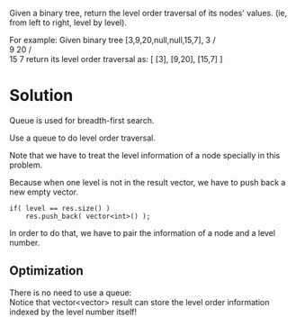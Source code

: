 Given a binary tree, return the level order traversal of its nodes' values. (ie, from left to right, level by level).

For example:
Given binary tree [3,9,20,null,null,15,7],
	    3
	   / \
	  9  20
	    /  \
	   15   7
return its level order traversal as:
	[
	  [3],
	  [9,20],
	  [15,7]
	]

# Solution

Queue is used for breadth-first search.

Use a queue to do level order traversal.

Note that we have to treat the level information of a node specially in this problem.

Because when one level is not in the result vector, we have to push back a new empty vector.

	if( level == res.size() )  
	    res.push_back( vector<int>() );

In order to do that, we have to pair the information of a node and a level number.

## Optimization

There is no need to use a queue:  
Notice that vector<vector<int>> result can store the level order information indexed by the level number itself!